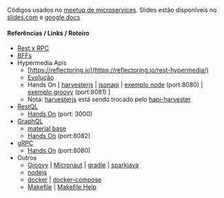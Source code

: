 Códigos usados no [meetup de microservices](https://www.meetup.com/pt-BR/Microservices-Porto-Alegre/events/265726501/). Slides estão disponíveis no [slides.com](https://slides.com/adamatti/talk_microservices_apis) e [google docs](https://docs.google.com/presentation/d/1IMTzCLEg4UVHSSsHHT7knsmU7XVj5iUcMqk4Lz0gcJM/edit?usp=sharing)

#### Referências / Links / Roteiro

* [Rest x RPC](https://blog.scriptr.io/moving-your-scriptr-io-api-from-rpc-to-rest/)
* [BFFs](https://samnewman.io/patterns/architectural/bff/)
* Hypermedia Apis
    * [https://reflectoring.io](https://reflectoring.io/rest-hypermedia/)
    * [Evolução](https://medium.com/@jeftar/api-hypermedia-hateoas-parte-1-120c60217228)
    * Hands On [
        [harvesterjs](https://github.com/agco/harvesterjs) |
        [jsonapi](https://jsonapi.org/) |
        [exemplo node](./FullNode/) (port:8080) | 
        [exemplo groovy](./CountryGroovy/) (port:8081)
    ]
    * Nota: [harvesterjs](https://github.com/agco/harvesterjs) está sendo trocado pelo [hapi-harvester](https://github.com/agco/hapi-harvester)
* [RestQL](http://restql.b2w.io/)
    * [Hands On](docker-compose.yml) (port: 3000)
* [GraphQL](https://graphql.org/)
    * [material base](https://medium.com/@manuj.bhalla.007/a-graphql-endpoint-in-java-micronaut-framework-5cc182ed7636)
    * [Hands On](./graphql-sample) (port:8082)
* [gRPC](https://grpc.io/)
    * [Hands On](https://github.com/saturnism/grpc-by-example-java) (port:8080)
* Outros 
    * [Groovy](https://groovy-lang.org/) | [Micronaut](https://micronaut.io/) | [gradle](https://gradle.org) | [sparkjava](http://sparkjava.com)
    * [nodejs](https://nodejs.org)
    * [docker](https://www.docker.com) | [docker-compose](https://docs.docker.com/compose)
    * [Makefile](https://en.wikipedia.org/wiki/Makefile) | [Makefile Help](https://marmelab.com/blog/2016/02/29/auto-documented-makefile.html)
